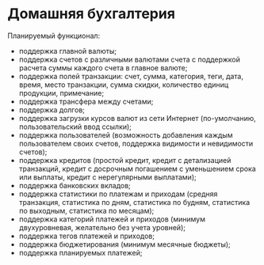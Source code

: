 # Домашняя бухгалтерия
Планируемый функционал:
- поддержка главной валюты;
- поддержка счетов с различными валютами счета с поддержкой расчета суммы каждого счета в главное валюте;
- поддержка полей транзакции: счет, сумма, категория, теги, дата, время, место транзакции, сумма скидки, количество единиц продукции, примечание;
- поддержка трансфера между счетами;
- поддержка долгов;
- поддержка загрузки курсов валют из сети Интернет (по-умолчанию, пользовательский ввод ссылки);
- поддержка пользователей (возможность добавления каждым пользователем своих счетов, поддержка видимости и невидимости счетов);
- поддержка кредитов (простой кредит, кредит с детализацией транзакций, кредит с досрочным погашением с уменьшением срока или выплаты, кредит с нерегулярными выплатами);
- поддержка банковских вкладов;
- поддержка статистики по платежам и приходам (средняя транзакция, статистика по дням, статистика по будням, статистика по выходным, статистика по месяцам);
- поддержка категорий платежей и приходов (минимум двухуровневая, желательно без учета уровней);
- поддержка тегов платежей и приходов;
- поддержка бюджетирования (минимум месячные бюджеты);
- поддержка планируемых платежей;
